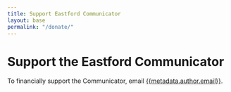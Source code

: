 ```yaml
---
title: Support Eastford Communicator
layout: base
permalink: "/donate/"
---
```

# Support the Eastford Communicator

To financially support the Communicator, email [{{metadata.author.email}}](mailto:{{metadata.author.email}}).